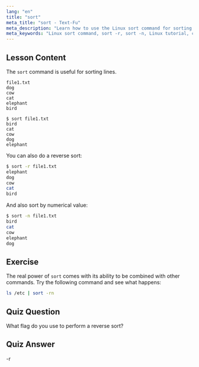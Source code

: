 ```yaml
---
lang: "en"
title: "sort"
meta_title: "sort - Text-Fu"
meta_description: "Learn how to use the Linux sort command for sorting text files. Discover options like reverse and numerical sorting. Improve your Linux command line skills!"
meta_keywords: "Linux sort command, sort -r, sort -n, Linux tutorial, command line, beginner Linux, sort guide"
---
```


## Lesson Content

The `sort` command is useful for sorting lines.

```plaintext
file1.txt
dog
cow
cat
elephant
bird

$ sort file1.txt
bird
cat
cow
dog
elephant
```

You can also do a reverse sort:

```bash
$ sort -r file1.txt
elephant
dog
cow
cat
bird
```

And also sort by numerical value:

```bash
$ sort -n file1.txt
bird
cat
cow
elephant
dog
```

## Exercise

The real power of `sort` comes with its ability to be combined with other commands. Try the following command and see what happens:

```bash
ls /etc | sort -rn
```

## Quiz Question

What flag do you use to perform a reverse sort?

## Quiz Answer

-r
